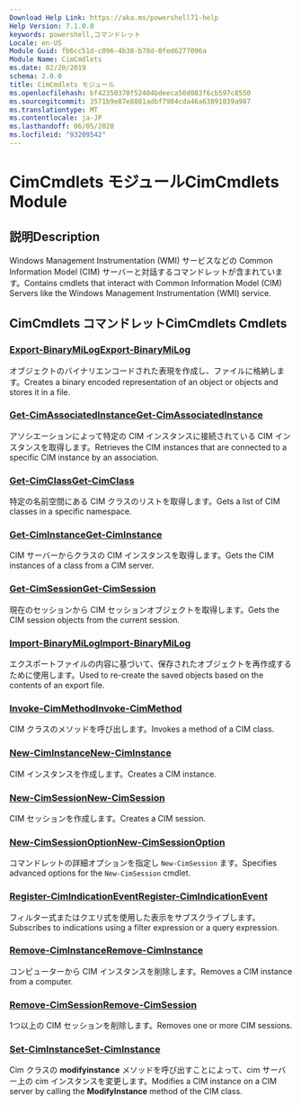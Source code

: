 ```yaml
---
Download Help Link: https://aka.ms/powershell71-help
Help Version: 7.1.0.0
keywords: powershell,コマンドレット
Locale: en-US
Module Guid: fb6cc51d-c096-4b38-b78d-0fed6277096a
Module Name: CimCmdlets
ms.date: 02/20/2019
schema: 2.0.0
title: CimCmdlets モジュール
ms.openlocfilehash: bf42350370f52404bdeeca50d083f6cb597c8550
ms.sourcegitcommit: 3571b9e87e8881adbf7984cda46a63891039a987
ms.translationtype: MT
ms.contentlocale: ja-JP
ms.lasthandoff: 06/05/2020
ms.locfileid: "93209542"
---
```

# <span data-ttu-id="43195-103">CimCmdlets モジュール</span><span class="sxs-lookup"><span data-stu-id="43195-103">CimCmdlets Module</span></span>

## <span data-ttu-id="43195-104">説明</span><span class="sxs-lookup"><span data-stu-id="43195-104">Description</span></span>

<span data-ttu-id="43195-105">Windows Management Instrumentation (WMI) サービスなどの Common Information Model (CIM) サーバーと対話するコマンドレットが含まれています。</span><span class="sxs-lookup"><span data-stu-id="43195-105">Contains cmdlets that interact with Common Information Model (CIM) Servers like the Windows Management Instrumentation (WMI) service.</span></span>

## <span data-ttu-id="43195-106">CimCmdlets コマンドレット</span><span class="sxs-lookup"><span data-stu-id="43195-106">CimCmdlets Cmdlets</span></span>

### [<span data-ttu-id="43195-107">Export-BinaryMiLog</span><span class="sxs-lookup"><span data-stu-id="43195-107">Export-BinaryMiLog</span></span>](Export-BinaryMiLog.md)
<span data-ttu-id="43195-108">オブジェクトのバイナリエンコードされた表現を作成し、ファイルに格納します。</span><span class="sxs-lookup"><span data-stu-id="43195-108">Creates a binary encoded representation of an object or objects and stores it in a file.</span></span>

### [<span data-ttu-id="43195-109">Get-CimAssociatedInstance</span><span class="sxs-lookup"><span data-stu-id="43195-109">Get-CimAssociatedInstance</span></span>](Get-CimAssociatedInstance.md)
<span data-ttu-id="43195-110">アソシエーションによって特定の CIM インスタンスに接続されている CIM インスタンスを取得します。</span><span class="sxs-lookup"><span data-stu-id="43195-110">Retrieves the CIM instances that are connected to a specific CIM instance by an association.</span></span>

### [<span data-ttu-id="43195-111">Get-CimClass</span><span class="sxs-lookup"><span data-stu-id="43195-111">Get-CimClass</span></span>](Get-CimClass.md)
<span data-ttu-id="43195-112">特定の名前空間にある CIM クラスのリストを取得します。</span><span class="sxs-lookup"><span data-stu-id="43195-112">Gets a list of CIM classes in a specific namespace.</span></span>

### [<span data-ttu-id="43195-113">Get-CimInstance</span><span class="sxs-lookup"><span data-stu-id="43195-113">Get-CimInstance</span></span>](Get-CimInstance.md)
<span data-ttu-id="43195-114">CIM サーバーからクラスの CIM インスタンスを取得します。</span><span class="sxs-lookup"><span data-stu-id="43195-114">Gets the CIM instances of a class from a CIM server.</span></span>

### [<span data-ttu-id="43195-115">Get-CimSession</span><span class="sxs-lookup"><span data-stu-id="43195-115">Get-CimSession</span></span>](Get-CimSession.md)
<span data-ttu-id="43195-116">現在のセッションから CIM セッションオブジェクトを取得します。</span><span class="sxs-lookup"><span data-stu-id="43195-116">Gets the CIM session objects from the current session.</span></span>

### [<span data-ttu-id="43195-117">Import-BinaryMiLog</span><span class="sxs-lookup"><span data-stu-id="43195-117">Import-BinaryMiLog</span></span>](Import-BinaryMiLog.md)
<span data-ttu-id="43195-118">エクスポートファイルの内容に基づいて、保存されたオブジェクトを再作成するために使用します。</span><span class="sxs-lookup"><span data-stu-id="43195-118">Used to re-create the saved objects based on the contents of an export file.</span></span>

### [<span data-ttu-id="43195-119">Invoke-CimMethod</span><span class="sxs-lookup"><span data-stu-id="43195-119">Invoke-CimMethod</span></span>](Invoke-CimMethod.md)
<span data-ttu-id="43195-120">CIM クラスのメソッドを呼び出します。</span><span class="sxs-lookup"><span data-stu-id="43195-120">Invokes a method of a CIM class.</span></span>

### [<span data-ttu-id="43195-121">New-CimInstance</span><span class="sxs-lookup"><span data-stu-id="43195-121">New-CimInstance</span></span>](New-CimInstance.md)
<span data-ttu-id="43195-122">CIM インスタンスを作成します。</span><span class="sxs-lookup"><span data-stu-id="43195-122">Creates a CIM instance.</span></span>

### [<span data-ttu-id="43195-123">New-CimSession</span><span class="sxs-lookup"><span data-stu-id="43195-123">New-CimSession</span></span>](New-CimSession.md)
<span data-ttu-id="43195-124">CIM セッションを作成します。</span><span class="sxs-lookup"><span data-stu-id="43195-124">Creates a CIM session.</span></span>

### [<span data-ttu-id="43195-125">New-CimSessionOption</span><span class="sxs-lookup"><span data-stu-id="43195-125">New-CimSessionOption</span></span>](New-CimSessionOption.md)
<span data-ttu-id="43195-126">コマンドレットの詳細オプションを指定し `New-CimSession` ます。</span><span class="sxs-lookup"><span data-stu-id="43195-126">Specifies advanced options for the `New-CimSession` cmdlet.</span></span>

### [<span data-ttu-id="43195-127">Register-CimIndicationEvent</span><span class="sxs-lookup"><span data-stu-id="43195-127">Register-CimIndicationEvent</span></span>](Register-CimIndicationEvent.md)
<span data-ttu-id="43195-128">フィルター式またはクエリ式を使用した表示をサブスクライブします。</span><span class="sxs-lookup"><span data-stu-id="43195-128">Subscribes to indications using a filter expression or a query expression.</span></span>

### [<span data-ttu-id="43195-129">Remove-CimInstance</span><span class="sxs-lookup"><span data-stu-id="43195-129">Remove-CimInstance</span></span>](Remove-CimInstance.md)
<span data-ttu-id="43195-130">コンピューターから CIM インスタンスを削除します。</span><span class="sxs-lookup"><span data-stu-id="43195-130">Removes a CIM instance from a computer.</span></span>

### [<span data-ttu-id="43195-131">Remove-CimSession</span><span class="sxs-lookup"><span data-stu-id="43195-131">Remove-CimSession</span></span>](Remove-CimSession.md)
<span data-ttu-id="43195-132">1つ以上の CIM セッションを削除します。</span><span class="sxs-lookup"><span data-stu-id="43195-132">Removes one or more CIM sessions.</span></span>

### [<span data-ttu-id="43195-133">Set-CimInstance</span><span class="sxs-lookup"><span data-stu-id="43195-133">Set-CimInstance</span></span>](Set-CimInstance.md)
<span data-ttu-id="43195-134">Cim クラスの **modifyinstance** メソッドを呼び出すことによって、cim サーバー上の cim インスタンスを変更します。</span><span class="sxs-lookup"><span data-stu-id="43195-134">Modifies a CIM instance on a CIM server by calling the **ModifyInstance** method of the CIM class.</span></span>

